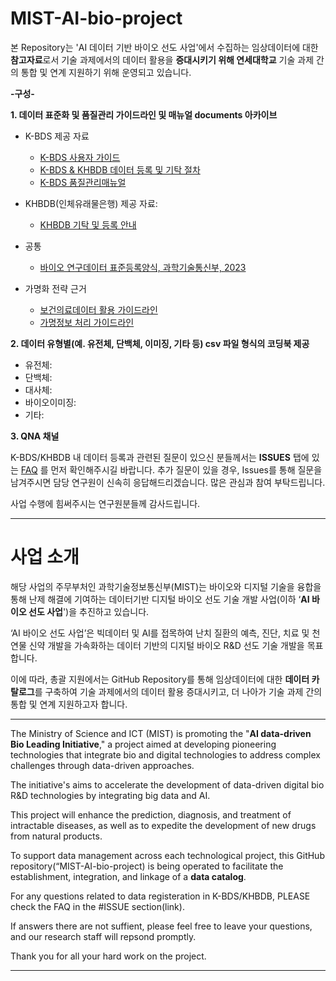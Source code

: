 # MIST-AI-bio-project

본 Repository는 'AI 데이터 기반 바이오 선도 사업'에서 수집하는 임상데이터에 대한 **참고자료**로서 기술 과제에서의 데이터 활용을 **증대시키기 위해 연세대학교** 기술 과제 간의 통합 및 연계 지원하기 위해 운영되고 있습니다.  


**-구성-**

**1. 데이터 표준화 및 품질관리 가이드라인 및 매뉴얼 documents 아카이브** 

- K-BDS 제공 자료
  - [K-BDS 사용자 가이드](https://drive.google.com/file/d/1MgSfbs6A7oVGAbTgsNEhLe8OM8kN_aUM/view?usp=sharing)
  - [K-BDS & KHBDB 데이터 등록 및 기탁 절차](https://drive.google.com/file/d/17k3rDiawEF1CyKdzEkei0FTjtRmNakxw/view?usp=sharing)
  - [K-BDS 품질관리매뉴얼](https://github.com/dr-you-group/MIST-AI-bio-project/blob/main/documents/KBDS%20%ED%92%88%EC%A7%88%EA%B4%80%EB%A6%AC%EB%A9%94%EB%89%B4%EC%96%BC_2024.pdf)
  
- KHBDB(인체유래물은행) 제공 자료:
  - [KHBDB 기탁 및 등록 안내](https://github.com/dr-you-group/MIST-AI-bio-project/blob/main/documents/%EC%9D%B8%EC%B2%B4%EC%9C%A0%EB%9E%98%EB%8D%B0%EC%9D%B4%ED%84%B0%EC%9D%80%ED%96%89%20%EA%B8%B0%ED%83%81%EB%93%B1%EB%A1%9D%EC%97%90%20%EA%B4%80%ED%95%9C%20%EC%95%88%EB%82%B4.pdf)
 
- 공통
  - [바이오 연구데이터 표준등록양식, 과학기술통신부, 2023](https://github.com/dr-you-group/MIST-AI-bio-project/blob/main/documents/%EB%B0%94%EC%9D%B4%EC%98%A4%20%EC%97%B0%EA%B5%AC%EB%8D%B0%EC%9D%B4%ED%84%B0%20%ED%91%9C%EC%A4%80%EB%93%B1%EB%A1%9D%EC%96%91%EC%8B%9D_%EA%B3%BC%EA%B8%B0%EB%B6%80%2C%202023.pdf)

- 가명화 전략 근거
  - [보건의료데이터 활용 가이드라인](https://github.com/dr-you-group/MIST-AI-bio-project/blob/main/documents/%EB%B3%B4%EA%B1%B4%EC%9D%98%EB%A3%8C%EB%8D%B0%EC%9D%B4%ED%84%B0%20%ED%99%9C%EC%9A%A9%20%EA%B0%80%EC%9D%B4%EB%93%9C%EB%9D%BC%EC%9D%B8_%EB%B3%B4%EA%B1%B4%EB%B3%B5%EC%A7%80%EB%B6%80%2C%202024.pdf)
  - [가명정보 처리 가이드라인](https://github.com/dr-you-group/MIST-AI-bio-project/blob/main/documents/%EA%B0%80%EB%AA%85%EC%A0%95%EB%B3%B4%20%EC%B2%98%EB%A6%AC%20%EA%B0%80%EC%9D%B4%EB%93%9C%EB%9D%BC%EC%9D%B8_%EA%B0%9C%EC%9D%B8%EC%A0%95%EB%B3%B4%EB%B3%B4%ED%98%B8%EC%9C%84%EC%9B%90%ED%9A%8C%2C%202024..pdf)
  
**2. 데이터 유형별(예. 유전체, 단백체, 이미징, 기타 등) csv 파일 형식의 코딩북 제공** 

- 유전체:
- 단백체:
- 대사체:
- 바이오이미징:
- 기타:
    
**3. QNA 채널**

K-BDS/KHBDB 내 데이터 등록과 관련된 질문이 있으신 분들께서는 **ISSUES** 탭에 있는 [FAQ](https://github.com/dr-you-group/MIST-AI-bio-project/issues) 를 먼저 확인해주시길 바랍니다.
추가 질문이 있을 경우, Issues를 통해 질문을 남겨주시면 담당 연구원이 신속히 응답해드리겠습니다. 많은 관심과 참여 부탁드립니다. 

사업 수행에 힘써주시는 연구원분들께 감사드립니다. 

--------------------------------------------------------------------------------------------------------------------------------------------------------------------------------
# 사업 소개

해당 사업의 주무부처인 과학기술정보통신부(MIST)는 바이오와 디지털 기술을 융합을 통해 난제 해결에 기여하는 데이터기반 디지털 바이오 선도 기술 개발 사업(이하 ‘**AI 바이오 선도 사업**')을 추진하고 있습니다.

‘AI 바이오 선도 사업’은 빅데이터 및 AI를 접목하여 난치 질환의 예측, 진단, 치료 및 천연물 신약 개발을 가속화하는 데이터 기반의 디지털 바이오 R&D 선도 기술 개발을 목표합니다.

이에 따라, 총괄 지원에서는 GitHub Repository를 통해 임상데이터에 대한 **데이터 카탈로그**를 구축하여 기술 과제에서의 데이터 활용 증대시키고, 더 나아가 기술 과제 간의 통합 및 연계 지원하고자 합니다. 

--------------------------------------------------------------------------------------------------------------------------------------------

The Ministry of Science and ICT (MIST) is promoting the "**AI data-driven Bio Leading Initiative**," a project aimed at developing pioneering technologies that integrate bio and digital technologies to address complex challenges through data-driven approaches.

The initiative's aims to accelerate the development of data-driven digital bio R&D technologies by integrating big data and AI. 

This project will enhance the prediction, diagnosis, and treatment of intractable diseases, as well as to expedite the development of new drugs from natural products.

To support data management across each technological project, this GitHub repository(“MIST-AI-bio-project) is being operated to facilitate the establishment, integration, and linkage of a **data catalog**.

For any questions related to data registeration in K-BDS/KHBDB, PLEASE check the FAQ in the #ISSUE section(link).

If answers there are not suffient, please feel free to leave your questions, and our research staff will repsond promptly. 

Thank you for all your hard work on the project.

--------------------------------------------------------------------------------------------------------------------------------------------

